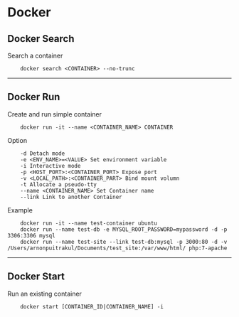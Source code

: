 Docker
===

## Docker Search
Search a container

        docker search <CONTAINER> --no-trunc
---
## Docker Run

Create and run simple container

        docker run -it --name <CONTAINER_NAME> CONTAINER

Option

        -d Detach mode
        -e <ENV_NAME>=<VALUE> Set environment variable
        -i Interactive mode
        -p <HOST_PORT>:<CONTAINER_PORT> Expose port
        -v <LOCAL_PATH>:<CONTAINER_PART> Bind mount volumn
        -t Allocate a pseudo-tty
        --name <CONTAINER_NAME> Set Container name
        --link Link to another Container

Example

        docker run -it --name test-container ubuntu
        docker run --name test-db -e MYSQL_ROOT_PASSWORD=mypassword -d -p 3306:3306 mysql
        docker run --name test-site --link test-db:mysql -p 3000:80 -d -v /Users/arnonpuitrakul/Documents/test_site:/var/www/html/ php:7-apache
---
## Docker Start

Run an existing container

        docker start [CONTAINER_ID|CONTAINER_NAME] -i
